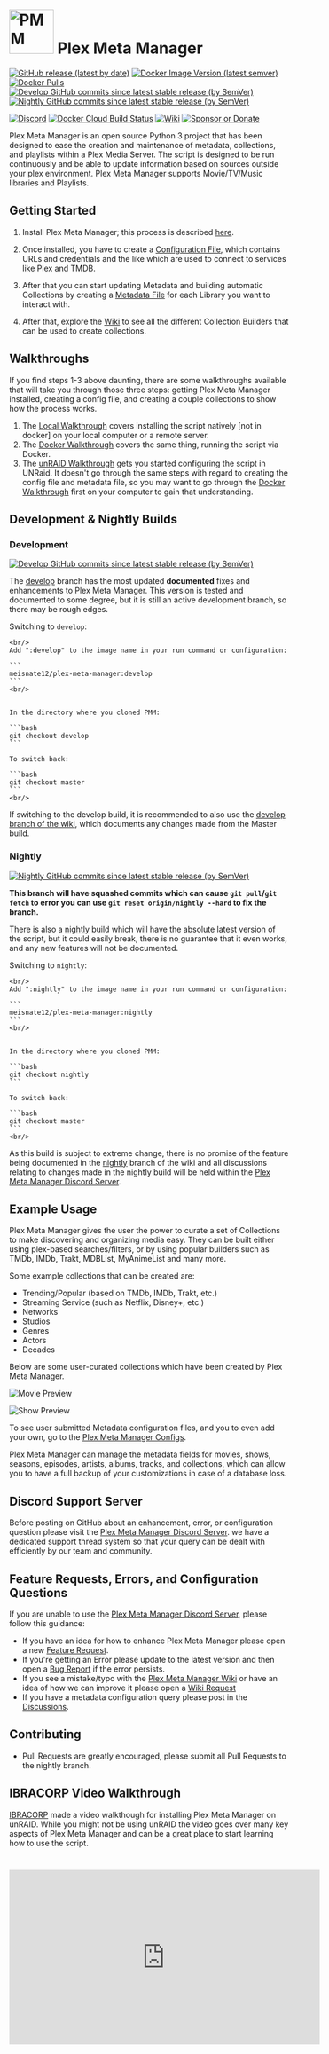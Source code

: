 # <img width="80px" src="_static/pmm.png" alt="PMM"> Plex Meta Manager

[![GitHub release (latest by date)](https://img.shields.io/github/v/release/meisnate12/Plex-Meta-Manager?style=plastic)](https://github.com/meisnate12/Plex-Meta-Manager/releases)
[![Docker Image Version (latest semver)](https://img.shields.io/docker/v/meisnate12/plex-meta-manager?label=docker&sort=semver&style=plastic)](https://hub.docker.com/r/meisnate12/plex-meta-manager)
[![Docker Pulls](https://img.shields.io/docker/pulls/meisnate12/plex-meta-manager?style=plastic)](https://hub.docker.com/r/meisnate12/plex-meta-manager)
[![Develop GitHub commits since latest stable release (by SemVer)](https://img.shields.io/github/commits-since/meisnate12/plex-meta-manager/latest/develop?label=Commits%20in%20Develop&style=plastic)](https://github.com/meisnate12/Plex-Meta-Manager/tree/develop)
[![Nightly GitHub commits since latest stable release (by SemVer)](https://img.shields.io/github/commits-since/meisnate12/plex-meta-manager/latest/nightly?label=Commits%20in%20Nightly&style=plastic)](https://github.com/meisnate12/Plex-Meta-Manager/tree/nightly)

[![Discord](https://img.shields.io/discord/822460010649878528?label=Discord&style=plastic)](https://discord.gg/NfH6mGFuAB)
[![Docker Cloud Build Status](https://img.shields.io/docker/cloud/build/meisnate12/plex-meta-manager?style=plastic)](https://hub.docker.com/r/meisnate12/plex-meta-manager)
[![Wiki](https://img.shields.io/readthedocs/plex-meta-manager?style=plastic)](https://metamanager.wiki)
[![Sponsor or Donate](https://img.shields.io/badge/-Sponsor_or_Donate-blueviolet?style=plastic)](https://github.com/sponsors/meisnate12)

Plex Meta Manager is an open source Python 3 project that has been designed to ease the creation and maintenance of metadata, collections, and playlists within a Plex Media Server. The script is designed to be run continuously and be able to update information based on sources outside your plex environment. Plex Meta Manager supports Movie/TV/Music libraries and Playlists.

## Getting Started

1. Install Plex Meta Manager; this process is described [here](home/installation).

2. Once installed, you have to create a [Configuration File](config/configuration), which contains URLs and credentials and the like which are used to connect to services like Plex and TMDB.

3. After that you can start updating Metadata and building automatic Collections by creating a [Metadata File](metadata/metadata) for each Library you want to interact with.

4. After that, explore the [Wiki](https://metamanager.wiki/) to see all the different Collection Builders that can be used to create collections.

## Walkthroughs

If you find steps 1-3 above daunting, there are some walkthroughs available that will take you through those three steps: getting Plex Meta Manager installed, creating a config file, and creating a couple collections to show how the process works.

   1. The [Local Walkthrough](home/guides/local) covers installing the script natively [not in docker] on your local computer or a remote server.
   2. The [Docker Walkthrough](home/guides/docker) covers the same thing, running the script via Docker.
   3. The [unRAID Walkthrough](home/guides/unraid) gets you started configuring the script in UNRaid.  It doesn't go through the same steps with regard to creating the config file and metadata file, so you may want to go through the [Docker Walkthrough](home/guides/docker) first on your computer to gain that understanding.

## Development & Nightly Builds

### Development

[![Develop GitHub commits since latest stable release (by SemVer)](https://img.shields.io/github/commits-since/meisnate12/plex-meta-manager/latest/develop?label=Commits%20in%20Develop&style=plastic)](https://github.com/meisnate12/Plex-Meta-Manager/tree/develop)

The [develop](https://github.com/meisnate12/Plex-Meta-Manager/tree/develop) branch has the most updated **documented** fixes and enhancements to Plex Meta Manager.  This version is tested and documented to some degree, but it is still an active development branch, so there may be rough edges.

Switching to `develop`:

````{tab} if running in Docker
<br/>
Add ":develop" to the image name in your run command or configuration:

```
meisnate12/plex-meta-manager:develop
```
<br/>
````
````{tab} if running on the host:

In the directory where you cloned PMM:

```bash
git checkout develop
```

To switch back:

```bash
git checkout master
```
<br/>
````

If switching to the develop build, it is recommended to also use the [develop branch of the wiki](https://metamanager.wiki/en/develop/), which documents any changes made from the Master build.

### Nightly

[![Nightly GitHub commits since latest stable release (by SemVer)](https://img.shields.io/github/commits-since/meisnate12/plex-meta-manager/latest/nightly?label=Commits%20in%20Nightly&style=plastic)](https://github.com/meisnate12/Plex-Meta-Manager/tree/nightly)

**This branch will have squashed commits which can cause `git pull`/`git fetch` to error you can use `git reset origin/nightly --hard` to fix the branch.**

There is also a [nightly](https://github.com/meisnate12/Plex-Meta-Manager/tree/nightly) build which will have the absolute latest version of the script, but it could easily break, there is no guarantee that it even works, and any new features will not be documented.

Switching to `nightly`:

````{tab} if running in Docker
<br/>
Add ":nightly" to the image name in your run command or configuration:

```
meisnate12/plex-meta-manager:nightly
```
<br/>
````
````{tab} if running on the host:

In the directory where you cloned PMM:

```bash
git checkout nightly
```

To switch back:

```bash
git checkout master
```
<br/>
````


As this build is subject to extreme change, there is no promise of the feature being documented in the [nightly](https://metamanager.wiki/en/nightly/) branch of the wiki and all discussions relating to changes made in the nightly build will be held within the [Plex Meta Manager Discord Server](https://discord.gg/NfH6mGFuAB).

## Example Usage

Plex Meta Manager gives the user the power to curate a set of Collections to make discovering and organizing media easy. They can be built either using plex-based searches/filters, or by using popular builders such as TMDb, IMDb, Trakt, MDBList, MyAnimeList and many more.

Some example collections that can be created are:
  * Trending/Popular (based on TMDb, IMDb, Trakt, etc.)
  * Streaming Service (such as Netflix, Disney+, etc.)
  * Networks
  * Studios
  * Genres
  * Actors
  * Decades

Below are some user-curated collections which have been created by Plex Meta Manager.

![Movie Preview](home/movie-preview.png)

![Show Preview](home/show-preview.png)

To see user submitted Metadata configuration files, and you to even add your own, go to the [Plex Meta Manager Configs](https://github.com/meisnate12/Plex-Meta-Manager-Configs).

Plex Meta Manager can manage the metadata fields for movies, shows, seasons, episodes, artists, albums, tracks, and collections, which can allow you to have a full backup of your customizations in case of a database loss.

## Discord Support Server
Before posting on GitHub about an enhancement, error, or configuration question please visit the [Plex Meta Manager Discord Server](https://discord.gg/NfH6mGFuAB). we have a dedicated support thread system so that your query can be dealt with efficiently by our team and community.

## Feature Requests, Errors, and Configuration Questions
If you are unable to use the [Plex Meta Manager Discord Server](https://discord.gg/NfH6mGFuAB), please follow this guidance:
* If you have an idea for how to enhance Plex Meta Manager please open a new [Feature Request](https://github.com/meisnate12/Plex-Meta-Manager/issues/new?assignees=meisnate12&labels=status%3Anot-yet-viewed%2C+enhancement&template=feature_request.md&title=Feature+Request%3A+).
* If you're getting an Error please update to the latest version and then open a [Bug Report](https://github.com/meisnate12/Plex-Meta-Manager/issues/new?assignees=meisnate12&labels=status%3Anot-yet-viewed%2C+bug&template=bug_report.md&title=Bug%3A+) if the error persists.
* If you see a mistake/typo with the [Plex Meta Manager Wiki](https://metamanager.wiki/) or have an idea of how we can improve it please open a [Wiki Request](https://github.com/meisnate12/Plex-Meta-Manager/issues/new?assignees=meisnate12&labels=status%3Anot-yet-viewed%2C+documentation&template=3.docs_request.yml&title=%5BDocs%5D%3A+)
* If you have a metadata configuration query please post in the [Discussions](https://github.com/meisnate12/Plex-Meta-Manager/discussions).

## Contributing
* Pull Requests are greatly encouraged, please submit all Pull Requests to the nightly branch.

## IBRACORP Video Walkthrough

[IBRACORP](https://ibracorp.io/) made a video walkthough for installing Plex Meta Manager on unRAID. While you might not be using unRAID the video goes over many key aspects of Plex Meta Manager and can be a great place to start learning how to use the script.

<div style="margin: 40px 0 40px 0;" align="center">
    <iframe width="560" height="315" src="https://www.youtube.com/embed/dF69MNoot3w" title="YouTube video player" frameborder="0" allow="accelerometer; autoplay; clipboard-write; encrypted-media; gyroscope; picture-in-picture" allowfullscreen></iframe>
</div>
<br>
<br>
